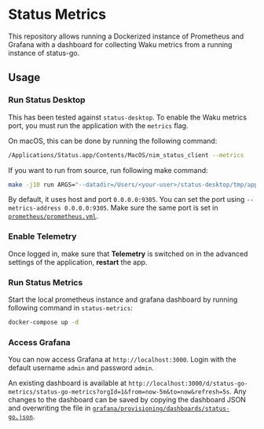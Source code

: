 # Status Metrics

This repository allows running a Dockerized instance of Prometheus and Grafana with a dashboard for collecting Waku metrics from a running instance of status-go.

## Usage

### Run Status Desktop

This has been tested against `status-desktop`. To enable the Waku metrics port, you must run the application with the `metrics` flag.

On macOS, this can be done by running the following command:

```bash
/Applications/Status.app/Contents/MacOS/nim_status_client --metrics
```

If you want to run from source, run following make command:

```bash
make -j10 run ARGS="--datadir=/Users/<your-user>/status-desktop/tmp/app-data --metrics"
```

By default, it uses host and port `0.0.0.0:9305`. You can set the port using `--metrics-address 0.0.0.0:9305`. Make sure the same port is set in [`prometheus/prometheus.yml`](prometheus/prometheus.yml).

### Enable Telemetry
Once logged in, make sure that **Telemetry** is switched on in the advanced settings of the application, **restart** the app.


### Run Status Metrics

Start the local prometheus instance and grafana dashboard by running following command in `status-metrics`:

```bash
docker-compose up -d
```

### Access Grafana

You can now access Grafana at `http://localhost:3000`. Login with the default username `admin` and password `admin`. 

An existing dashboard is available at `http://localhost:3000/d/status-go-metrics/status-go-metrics?orgId=1&from=now-5m&to=now&refresh=5s`. Any changes to the dashboard can be saved by copying the dashboard JSON and overwriting the file in [`grafana/provisioning/dashboards/status-go.json`](grafana/provisioning/dashboards/status-go.json).
